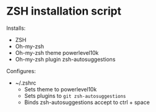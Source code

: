 # ZSH installation script

Installs:

- ZSH
- Oh-my-zsh
- Oh-my-zsh theme powerlevel10k
- Oh-my-zsh plugin zsh-autosuggestions

Configures:

- ~/.zshrc
  - Sets theme to powerlevel10k
  - Sets plugins to `git zsh-autosuggestions`
  - Binds zsh-autosuggestions accept to ctrl + space

